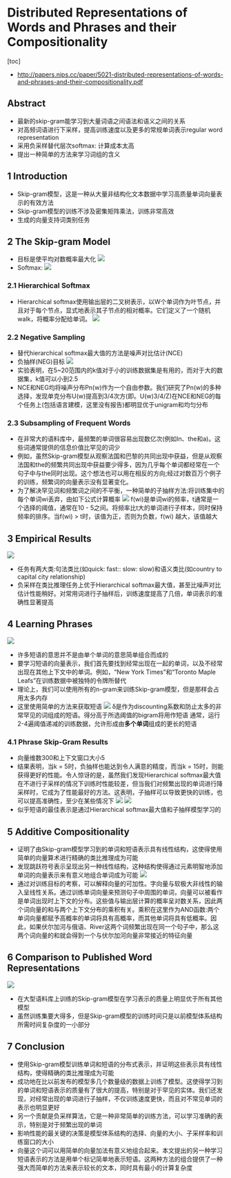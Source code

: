 # Distributed Representations of Words and Phrases and their Compositionality
[toc]

- http://papers.nips.cc/paper/5021-distributed-representations-of-words-and-phrases-and-their-compositionality.pdf

## Abstract
- 最新的skip-gram能学习到大量词语之间语法和语义之间的关系
- 对高频词语进行下采样，提高训练速度以及更多的常规单词表示regular word representation
- 采用负采样替代层次softmax: 计算成本太高
- 提出一种简单的方法来学习词组的含义

## 1 Introduction
- Skip-gram模型，这是一种从大量非结构化文本数据中学习高质量单词向量表示的有效方法
- Skip-gram模型的训练不涉及密集矩阵乘法，训练非常高效
- 生成的向量支持词类别任务

## 2 The Skip-gram Model
- 目标是使平均对数概率最大化
![](https://img-blog.csdnimg.cn/20190331152049464.png)
- Softmax: 
![](https://img-blog.csdnimg.cn/20190331152211363.png)

### 2.1 Hierarchical Softmax
- Hierarchical softmax使用输出层的二叉树表示，以W个单词作为叶节点，并且对于每个节点，显式地表示其子节点的相对概率。它们定义了一个随机walk，将概率分配给单词。
 ![](https://img-blog.csdnimg.cn/20190331152552236.png)

### 2.2 Negative Sampling
- 替代hierarchical softmax最大值的方法是噪声对比估计(NCE)
- 负抽样(NEG)目标
![](https://img-blog.csdnimg.cn/20190331153001669.png)
- 实验表明，在5~20范围内的k值对于小的训练数据集是有用的，而对于大的数据集，k值可以小到2.5
- NCE和NEG均将噪声分布Pn(w)作为一个自由参数。我们研究了Pn(w)的多种选择，发现单克分布U(w)提高到3/4次方(即。U(w)3/4/Z)在NCE和NEG的每个任务上(包括语言建模，这里没有报告)都明显优于unigram和均匀分布

### 2.3 Subsampling of Frequent Words
- 在非常大的语料库中，最频繁的单词很容易出现数亿次(例如In、the和a)。这些词通常提供的信息价值比罕见的词少
- 例如，虽然Skip-gram模型从观察法国和巴黎的共同出现中获益，但是从观察法国和the的频繁共同出现中获益要少得多，因为几乎每个单词都经常在一个句子中与the同时出现。这个想法也可以用在相反的方向;经过对数百万个例子的训练，频繁词的向量表示没有显著变化。
- 为了解决罕见词和频繁词之间的不平衡，一种简单的子抽样方法:将训练集中的每个单词wi丢弃，由如下公式计算概率
![](https://img-blog.csdnimg.cn/20190331153223298.png)
f(wi)是单词wi的频率，t通常是一个选择的阈值，通常在10 - 5之间。将频率比t大的单词进行子样本，同时保持频率的排序。当f(wi) > t时，该值为正，否则为负数，f(wi) 越大，该值越大

## 3 Empirical Results
![](https://img-blog.csdnimg.cn/20190331153241991.png?x-oss-process=image/watermark,type_ZmFuZ3poZW5naGVpdGk,shadow_10,text_aHR0cHM6Ly9ibG9nLmNzZG4ubmV0L3dlaXhpbl8zNzk5MzI1MQ==,size_16,color_FFFFFF,t_70)
- 任务有两大类:句法类比(如quick: fast:: slow: slow)和语义类比(如country to capital city relationship)
- 负采样在类比推理任务上优于Hierarchical softmax最大值，甚至比噪声对比估计性能稍好。对常用词进行子抽样后，训练速度提高了几倍，单词表示的准确性显著提高

## 4 Learning Phrases
![](https://img-blog.csdnimg.cn/20190331153806976.png?x-oss-process=image/watermark,type_ZmFuZ3poZW5naGVpdGk,shadow_10,text_aHR0cHM6Ly9ibG9nLmNzZG4ubmV0L3dlaXhpbl8zNzk5MzI1MQ==,size_16,color_FFFFFF,t_70)
- 许多短语的意思并不是由单个单词的意思简单组合而成的
- 要学习短语的向量表示，我们首先要找到经常出现在一起的单词，以及不经常出现在其他上下文中的单词。例如，“New York Times”和“Toronto Maple Leafs”在训练数据中被独特的令牌所替代
- 理论上，我们可以使用所有的n-gram来训练Skip-gram模型，但是那样会占用太多内存
- 这里使用简单的方法来获取短语
![](https://img-blog.csdnimg.cn/20190331153900989.png)
δ是作为discounting系数和防止太多的非常罕见的词组成的短语。得分高于所选阈值的bigram将用作短语
通常，运行2-4遍阈值递减的训练数据，允许形成由**多个单词**组成的更长的短语

### 4.1 Phrase Skip-Gram Results
- 向量维数300和上下文窗口大小5
- 结果表明，当k = 5时，负抽样也能达到令人满意的精度，而当k = 15时，则能获得更好的性能。令人惊讶的是，虽然我们发现Hierarchical softmax最大值在不进行子采样的情况下训练时性能较差，但当我们对频繁出现的单词进行降采样时，它成为了性能最好的方法。这表明，子抽样可以导致更快的训练，也可以提高准确性，至少在某些情况下
![](https://img-blog.csdnimg.cn/2019033115403371.png)
![](https://img-blog.csdnimg.cn/20190331154202130.png?x-oss-process=image/watermark,type_ZmFuZ3poZW5naGVpdGk,shadow_10,text_aHR0cHM6Ly9ibG9nLmNzZG4ubmV0L3dlaXhpbl8zNzk5MzI1MQ==,size_16,color_FFFFFF,t_70)
- 似乎短语的最佳表示是通过Hierarchical softmax最大值和子抽样模型学习的

## 5 Additive Compositionality
- 证明了由Skip-gram模型学习到的单词和短语表示具有线性结构，这使得使用简单的向量算术进行精确的类比推理成为可能
- 发现跳跃符号表示呈现出另一种线性结构，这种结构使得通过元素明智地添加单词的向量表示来有意义地组合单词成为可能
![](https://img-blog.csdnimg.cn/20190331154207709.png?x-oss-process=image/watermark,type_ZmFuZ3poZW5naGVpdGk,shadow_10,text_aHR0cHM6Ly9ibG9nLmNzZG4ubmV0L3dlaXhpbl8zNzk5MzI1MQ==,size_16,color_FFFFFF,t_70)
- 通过对训练目标的考察，可以解释向量的可加性。字向量与软极大非线性的输入呈线性关系。通过训练单词向量来预测句子中周围的单词，向量可以被看作是单词出现时上下文的分布。这些值与输出层计算的概率呈对数关系，因此两个词向量的和与两个上下文分布的乘积有关。乘积在这里作为AND函数:两个单词向量都赋予高概率的单词将具有高概率，而其他单词将具有低概率。因此，如果伏尔加河与俄语、River这两个词频繁出现在同一个句子中，那么这两个词向量的和就会得到一个与伏尔加河向量非常接近的特征向量

## 6 Comparison to Published Word Representations
![](https://img-blog.csdnimg.cn/20190331154706552.png?x-oss-process=image/watermark,type_ZmFuZ3poZW5naGVpdGk,shadow_10,text_aHR0cHM6Ly9ibG9nLmNzZG4ubmV0L3dlaXhpbl8zNzk5MzI1MQ==,size_16,color_FFFFFF,t_70)
- 在大型语料库上训练的Skip-gram模型在学习表示的质量上明显优于所有其他模型
- 虽然训练集要大得多，但是Skip-gram模型的训练时间只是以前模型体系结构所需时间复杂度的一小部分

## 7 Conclusion
- 使用Skip-gram模型训练单词和短语的分布式表示，并证明这些表示具有线性结构，使得精确的类比推理成为可能
- 成功地在比以前发布的模型多几个数量级的数据上训练了模型。这使得学习到的单词和短语表示的质量有了很大的提高，特别是对于罕见的实体。我们还发现，对经常出现的单词进行子抽样，不仅训练速度更快，而且对不常见单词的表示也明显更好
- 另一个贡献是负采样算法，它是一种非常简单的训练方法，可以学习准确的表示，特别是对于频繁出现的单词
- 影响性能的最关键的决策是模型体系结构的选择、向量的大小、子采样率和训练窗口的大小
- 向量这个词可以用简单的向量加法有意义地组合起来。本文提出的另一种学习短语表示的方法是用单个标记简单地表示短语。这两种方法的组合提供了一种强大而简单的方法来表示较长的文本，同时具有最小的计算复杂度
